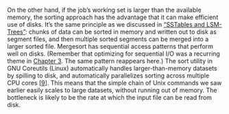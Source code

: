 On the other hand, if the job’s working set is larger than the available memory, the sorting approach has the
advantage that it can make efficient use of disks. It’s the same principle as we discussed in
[“SSTables and LSM-Trees”](ch03.html#sec_storage_lsm_trees): chunks of data can be sorted in memory and written out to disk as segment
files, and then multiple sorted segments can be merged into a larger sorted file. Mergesort has
sequential access patterns that perform well on disks. (Remember that optimizing for sequential I/O
was a recurring theme in [Chapter 3](ch03.html#ch_storage). The same pattern reappears here.) 
The sort utility in GNU Coreutils (Linux) automatically handles larger-than-memory datasets by
spilling to disk, and automatically parallelizes sorting across multiple CPU cores
[[9](ch10.html#GNUCoreutils)].
This means that the simple chain of Unix commands we saw earlier easily scales to large datasets, without
running out of memory. The bottleneck is likely to be the rate at which the input file can be read
from disk.